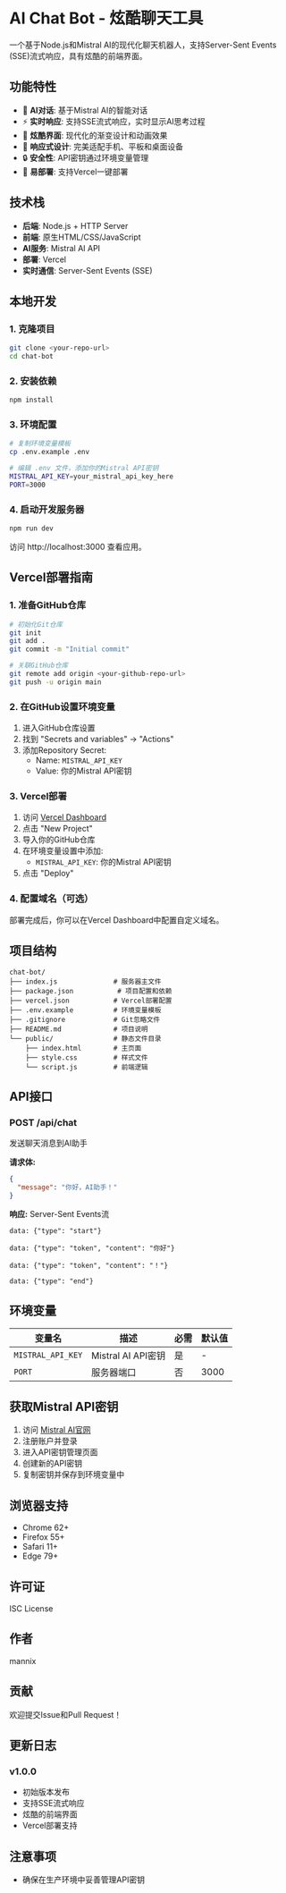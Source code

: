 # AI Chat Bot - 炫酷聊天工具

一个基于Node.js和Mistral AI的现代化聊天机器人，支持Server-Sent Events (SSE)流式响应，具有炫酷的前端界面。

## 功能特性

- 🤖 **AI对话**: 基于Mistral AI的智能对话
- ⚡ **实时响应**: 支持SSE流式响应，实时显示AI思考过程
- 🎨 **炫酷界面**: 现代化的渐变设计和动画效果
- 📱 **响应式设计**: 完美适配手机、平板和桌面设备
- 🔒 **安全性**: API密钥通过环境变量管理
- 🚀 **易部署**: 支持Vercel一键部署

## 技术栈

- **后端**: Node.js + HTTP Server
- **前端**: 原生HTML/CSS/JavaScript
- **AI服务**: Mistral AI API
- **部署**: Vercel
- **实时通信**: Server-Sent Events (SSE)

## 本地开发

### 1. 克隆项目
```bash
git clone <your-repo-url>
cd chat-bot
```

### 2. 安装依赖
```bash
npm install
```

### 3. 环境配置
```bash
# 复制环境变量模板
cp .env.example .env

# 编辑 .env 文件，添加你的Mistral API密钥
MISTRAL_API_KEY=your_mistral_api_key_here
PORT=3000
```

### 4. 启动开发服务器
```bash
npm run dev
```

访问 http://localhost:3000 查看应用。

## Vercel部署指南

### 1. 准备GitHub仓库
```bash
# 初始化Git仓库
git init
git add .
git commit -m "Initial commit"

# 关联GitHub仓库
git remote add origin <your-github-repo-url>
git push -u origin main
```

### 2. 在GitHub设置环境变量
1. 进入GitHub仓库设置
2. 找到 "Secrets and variables" → "Actions"
3. 添加Repository Secret:
   - Name: `MISTRAL_API_KEY`
   - Value: 你的Mistral API密钥

### 3. Vercel部署
1. 访问 [Vercel Dashboard](https://vercel.com/dashboard)
2. 点击 "New Project"
3. 导入你的GitHub仓库
4. 在环境变量设置中添加:
   - `MISTRAL_API_KEY`: 你的Mistral API密钥
5. 点击 "Deploy"

### 4. 配置域名（可选）
部署完成后，你可以在Vercel Dashboard中配置自定义域名。

## 项目结构

```
chat-bot/
├── index.js              # 服务器主文件
├── package.json           # 项目配置和依赖
├── vercel.json           # Vercel部署配置
├── .env.example          # 环境变量模板
├── .gitignore            # Git忽略文件
├── README.md             # 项目说明
└── public/               # 静态文件目录
    ├── index.html        # 主页面
    ├── style.css         # 样式文件
    └── script.js         # 前端逻辑
```

## API接口

### POST /api/chat
发送聊天消息到AI助手

**请求体:**
```json
{
  "message": "你好，AI助手！"
}
```

**响应:** Server-Sent Events流
```
data: {"type": "start"}

data: {"type": "token", "content": "你好"}

data: {"type": "token", "content": "！"}

data: {"type": "end"}
```

## 环境变量

| 变量名 | 描述 | 必需 | 默认值 |
|--------|------|------|---------|
| `MISTRAL_API_KEY` | Mistral AI API密钥 | 是 | - |
| `PORT` | 服务器端口 | 否 | 3000 |

## 获取Mistral API密钥

1. 访问 [Mistral AI官网](https://mistral.ai/)
2. 注册账户并登录
3. 进入API密钥管理页面
4. 创建新的API密钥
5. 复制密钥并保存到环境变量中

## 浏览器支持

- Chrome 62+
- Firefox 55+
- Safari 11+
- Edge 79+

## 许可证

ISC License

## 作者

mannix

## 贡献

欢迎提交Issue和Pull Request！

## 更新日志

### v1.0.0
- 初始版本发布
- 支持SSE流式响应
- 炫酷的前端界面
- Vercel部署支持

## 注意事项
- 确保在生产环境中妥善管理API密钥